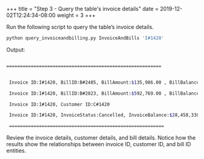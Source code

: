 +++
title = "Step 3 - Query the table's invoice details"
date = 2019-12-02T12:24:34-08:00
weight = 3
+++

Run the following script to query the table’s invoice details.

```py
python query_invoiceandbilling.py InvoiceAndBills 'I#1420'
```
Output:

```bash

=========================================================


 Invoice ID:I#1420, BillID:B#2485, BillAmount:$135,986.00 , BillBalance:$28,322,352.00

 Invoice ID:I#1420, BillID:B#2823, BillAmount:$592,769.00 , BillBalance:$8,382,270.00

 Invoice ID:I#1420, Customer ID:C#1420

 Invoice ID:I#1420, InvoiceStatus:Cancelled, InvoiceBalance:$28,458,338.00 , InvoiceDate:10/31/17, InvoiceDueDate:11/20/17

 =========================================================
```

Review the invoice details, customer details, and bill details. Notice how the results show the relationships between invoice ID, customer ID, and bill ID entities.
